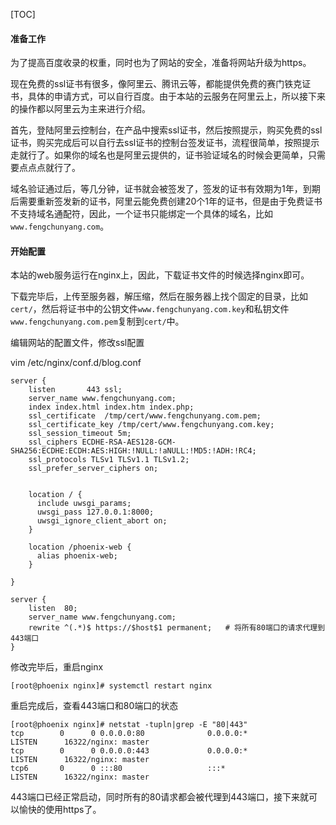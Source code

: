 [TOC]

#### 准备工作

为了提高百度收录的权重，同时也为了网站的安全，准备将网站升级为https。

现在免费的ssl证书有很多，像阿里云、腾讯云等，都能提供免费的赛门铁克证书，具体的申请方式，可以自行百度。由于本站的云服务在阿里云上，所以接下来的操作都以阿里云为主来进行介绍。

首先，登陆阿里云控制台，在产品中搜索ssl证书，然后按照提示，购买免费的ssl证书，购买完成后可以自行去ssl证书的控制台签发证书，流程很简单，按照提示走就行了。如果你的域名也是阿里云提供的，证书验证域名的时候会更简单，只需要点点点就行了。

域名验证通过后，等几分钟，证书就会被签发了，签发的证书有效期为1年，到期后需要重新签发新的证书，阿里云能免费创建20个1年的证书，但是由于免费证书不支持域名通配符，因此，一个证书只能绑定一个具体的域名，比如```www.fengchunyang.com```。

#### 开始配置

本站的web服务运行在nginx上，因此，下载证书文件的时候选择nginx即可。

下载完毕后，上传至服务器，解压缩，然后在服务器上找个固定的目录，比如```cert/```，然后将证书中的公钥文件```www.fengchunyang.com.key```和私钥文件```www.fengchunyang.com.pem```复制到```cert/```中。

编辑网站的配置文件，修改ssl配置

vim /etc/nginx/conf.d/blog.conf
```Shell
server {
    listen       443 ssl;
    server_name www.fengchunyang.com;
    index index.html index.htm index.php;
    ssl_certificate  /tmp/cert/www.fengchunyang.com.pem;
    ssl_certificate_key /tmp/cert/www.fengchunyang.com.key;
    ssl_session_timeout 5m;
    ssl_ciphers ECDHE-RSA-AES128-GCM-SHA256:ECDHE:ECDH:AES:HIGH:!NULL:!aNULL:!MD5:!ADH:!RC4;
    ssl_protocols TLSv1 TLSv1.1 TLSv1.2;
    ssl_prefer_server_ciphers on;
    

    location / {
      include uwsgi_params;
      uwsgi_pass 127.0.0.1:8000;
      uwsgi_ignore_client_abort on;
    }

    location /phoenix-web {
      alias phoenix-web;
    }
 
}

server {
    listen	80;
    server_name www.fengchunyang.com;
    rewrite ^(.*)$ https://$host$1 permanent;   # 将所有80端口的请求代理到443端口
}
```

修改完毕后，重启nginx
```Shell
[root@phoenix nginx]# systemctl restart nginx
```

重启完成后，查看443端口和80端口的状态
```Shell
[root@phoenix nginx]# netstat -tupln|grep -E "80|443"
tcp        0      0 0.0.0.0:80              0.0.0.0:*               LISTEN      16322/nginx: master 
tcp        0      0 0.0.0.0:443             0.0.0.0:*               LISTEN      16322/nginx: master         
tcp6       0      0 :::80                   :::*                    LISTEN      16322/nginx: master 
```

443端口已经正常启动，同时所有的80请求都会被代理到443端口，接下来就可以愉快的使用https了。